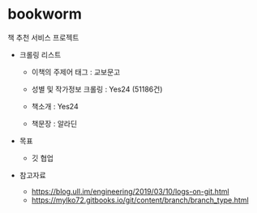 # bookworm
책 추천 서비스 프로젝트



- 크롤링 리스트

  - 이책의 주제어 태그 : 교보문고

  - 성별 및 작가정보 크롤링 : Yes24 (51186건)

  - 책소개 : Yes24

  - 책문장 : 알라딘

    

- 목표
  - 깃 협업



- 참고자료
  - https://blog.ull.im/engineering/2019/03/10/logs-on-git.html
  - https://mylko72.gitbooks.io/git/content/branch/branch_type.html

